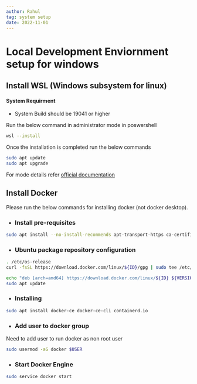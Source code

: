 ```yaml
---
author: Rahul
tag: system setup
date: 2022-11-01
---
```

# Local Development Enviornment setup for windows

## Install WSL (Windows subsystem for linux)

#### System Requirment
- System Build should be 19041 or higher

Run the below command in administrator mode in poswershell

```bash
wsl --install
```

Once the installation is completed run the below commands 

```bash
sudo apt update
sudo apt upgrade
```

For mode details refer [official documentation](https://learn.microsoft.com/en-us/windows/wsl/install)

## Install Docker   
Please run the below commands for installing docker (not docker desktop).

* ### Install pre-requisites


``` bash
sudo apt install --no-install-recommends apt-transport-https ca-certificates curl gnupg2
```

* ### Ubuntu package repository configuration

```bash
. /etc/os-release
curl -fsSL https://download.docker.com/linux/${ID}/gpg | sudo tee /etc/apt/trusted.gpg.d/docker.asc
```

```bash
echo "deb [arch=amd64] https://download.docker.com/linux/${ID} ${VERSION_CODENAME} stable" | sudo tee /etc/apt/sources.list.d/docker.list
sudo apt update
```

* ### Installing


```bash
sudo apt install docker-ce docker-ce-cli containerd.io
```

* ### Add user to docker group

Need to add user to run docker as non root user

```bash
sudo usermod -aG docker $USER
```

* ### Start Docker Engine

```bash
sudo service docker start
```